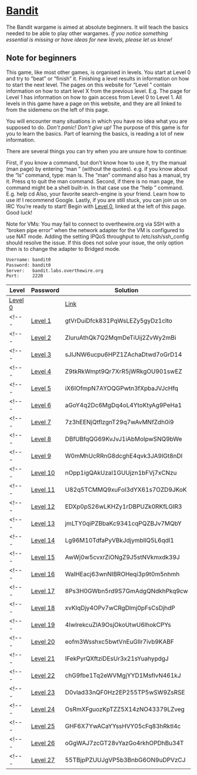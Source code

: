 # [Bandit](http://overthewire.org/wargames/bandit/)

The Bandit wargame is aimed at absolute beginners. It will teach the basics needed to be able to play other wargames. *If you notice something essential is missing or have ideas for new levels, please let us know!*

## Note for beginners
This game, like most other games, is organised in levels. You start at Level 0 and try to “beat” or “finish” it. Finishing a level results in information on how to start the next level. The pages on this website for “Level <X>” contain information on how to start level X from the previous level. E.g. The page for Level 1 has information on how to gain access from Level 0 to Level 1. All levels in this game have a page on this website, and they are all linked to from the sidemenu on the left of this page.

You will encounter many situations in which you have no idea what you are supposed to do. *Don’t panic! Don’t give up!* The purpose of this game is for you to learn the basics. Part of learning the basics, is reading a lot of new information.

There are several things you can try when you are unsure how to continue:

First, if you know a command, but don’t know how to use it, try the manual (man page) by entering “man <command>” (without the quotes). e.g. if you know about the “ls” command, type: man ls. The “man” command also has a manual, try it. Press q to quit the man command.
Second, if there is no man page, the command might be a shell built-in. In that case use the “help <X>” command. E.g. help cd
Also, your favorite search-engine is your friend. Learn how to use it! I recommend Google.
Lastly, if you are still stuck, you can join us on IRC
You’re ready to start! Begin with [Level 0](http://overthewire.org/wargames/bandit/bandit0.html), linked at the left of this page. Good luck!

Note for VMs: You may fail to connect to overthewire.org via SSH with a “broken pipe error” when the network adapter for the VM is configured to use NAT mode. Adding the setting IPQoS throughput to /etc/ssh/ssh_config should resolve the issue. If this does not solve your issue, the only option then is to change the adapter to Bridged mode.

```bash
Username: bandit0
Password: bandit0
Server:   bandit.labs.overthewire.org
Port:     2220
```

| Level                                                          | Password                         | Solution                      |
| -------------------------------------------------------------- | -------------------------------- | ------------------------------|
| [Level 0](http://overthewire.org/wargames/bandit/bandit0.html) |                                  | [Link](./level_0/README.md)   |
<!--- | [Level 1](http://overthewire.org/wargames/natas/natas1.html)   | gtVrDuiDfck831PqWsLEZy5gyDz1clto | [Link](./level_1/README.md)   | -->
<!--- | [Level 2](http://overthewire.org/wargames/natas/natas2.html)   | ZluruAthQk7Q2MqmDeTiUij2ZvWy2mBi | [Link](./level_2/README.md)   | -->
<!--- | [Level 3](http://overthewire.org/wargames/natas/natas3.html)   | sJIJNW6ucpu6HPZ1ZAchaDtwd7oGrD14 | [Link](./level_3/README.md)   | -->
<!--- | [Level 4](http://overthewire.org/wargames/natas/natas4.html)   | Z9tkRkWmpt9Qr7XrR5jWRkgOU901swEZ | [Link](./level_4/README.md)   | -->
<!--- | [Level 5](http://overthewire.org/wargames/natas/natas5.html)   | iX6IOfmpN7AYOQGPwtn3fXpbaJVJcHfq | [Link](./level_5/README.md)   | -->
<!--- | [Level 6](http://overthewire.org/wargames/natas/natas6.html)   | aGoY4q2Dc6MgDq4oL4YtoKtyAg9PeHa1 | [Link](./level_6/README.md)   | -->
<!--- | [Level 7](http://overthewire.org/wargames/natas/natas7.html)   | 7z3hEENjQtflzgnT29q7wAvMNfZdh0i9 | [Link](./level_7/README.md)   | -->
<!--- | [Level 8](http://overthewire.org/wargames/natas/natas8.html)   | DBfUBfqQG69KvJvJ1iAbMoIpwSNQ9bWe | [Link](./level_8/README.md)   | -->
<!--- | [Level 9](http://overthewire.org/wargames/natas/natas9.html)   | W0mMhUcRRnG8dcghE4qvk3JA9lGt8nDl | [Link](./level_9/README.md)   | -->
<!--- | [Level 10](http://overthewire.org/wargames/natas/natas10.html) | nOpp1igQAkUzaI1GUUjzn1bFVj7xCNzu | [Link](./level_10/README.md)  | -->
<!--- | [Level 11](http://overthewire.org/wargames/natas/natas11.html) | U82q5TCMMQ9xuFoI3dYX61s7OZD9JKoK | [Link](./level_11/README.md)  | -->
<!--- | [Level 12](http://overthewire.org/wargames/natas/natas12.html) | EDXp0pS26wLKHZy1rDBPUZk0RKfLGIR3 | [Link](./level_12/README.md)  | -->
<!--- | [Level 13](http://overthewire.org/wargames/natas/natas13.html) | jmLTY0qiPZBbaKc9341cqPQZBJv7MQbY | [Link](./level_13/README.md)  | -->
<!--- | [Level 14](http://overthewire.org/wargames/natas/natas14.html) | Lg96M10TdfaPyVBkJdjymbllQ5L6qdl1 | [Link](./level_14/README.md)  | -->
<!--- | [Level 15](http://overthewire.org/wargames/natas/natas15.html) | AwWj0w5cvxrZiONgZ9J5stNVkmxdk39J | [Link](./level_15/README.md)  | -->
<!--- | [Level 16](http://overthewire.org/wargames/natas/natas16.html) | WaIHEacj63wnNIBROHeqi3p9t0m5nhmh | [Link](./level_16/README.md)  | -->
<!--- | [Level 17](http://overthewire.org/wargames/natas/natas17.html) | 8Ps3H0GWbn5rd9S7GmAdgQNdkhPkq9cw | [Link](./level_17/README.md)  | -->
<!--- | [Level 18](http://overthewire.org/wargames/natas/natas18.html) | xvKIqDjy4OPv7wCRgDlmj0pFsCsDjhdP | [Link](./level_18/README.md)  | -->
<!--- | [Level 19](http://overthewire.org/wargames/natas/natas19.html) | 4IwIrekcuZlA9OsjOkoUtwU6lhokCPYs | [Link](./level_19/README.md)  | -->
<!--- | [Level 20](http://overthewire.org/wargames/natas/natas20.html) | eofm3Wsshxc5bwtVnEuGIlr7ivb9KABF | [Link](./level_20/README.md)  | -->
<!--- | [Level 21](http://overthewire.org/wargames/natas/natas21.html) | IFekPyrQXftziDEsUr3x21sYuahypdgJ | [Link](./level_21/README.md)  | -->
<!--- | [Level 22](http://overthewire.org/wargames/natas/natas22.html) | chG9fbe1Tq2eWVMgjYYD1MsfIvN461kJ | [Link](./level_22/README.md)  | -->
<!--- | [Level 23](http://overthewire.org/wargames/natas/natas23.html) | D0vlad33nQF0Hz2EP255TP5wSW9ZsRSE | [Link](./level_23/README.md)  | -->
<!--- | [Level 24](http://overthewire.org/wargames/natas/natas24.html) | OsRmXFguozKpTZZ5X14zNO43379LZveg | [Link](./level_24/README.md)  | -->
<!--- | [Level 25](http://overthewire.org/wargames/natas/natas25.html) | GHF6X7YwACaYYssHVY05cFq83hRktl4c | [Link](./level_25/README.md)  | -->
<!--- | [Level 26](http://overthewire.org/wargames/natas/natas26.html) | oGgWAJ7zcGT28vYazGo4rkhOPDhBu34T | [Link](./level_26/README.md)  | -->
<!---| [Level 27](http://overthewire.org/wargames/natas/natas27.html) | 55TBjpPZUUJgVP5b3BnbG6ON9uDPVzCJ | [Link](./level_27/README.md)  | -->